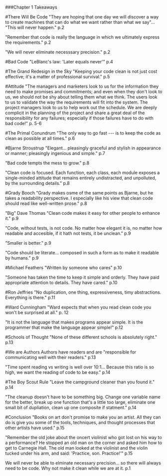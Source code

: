 ###Chapter 1 Takeaways


#There Will Be Code
"They are hoping that one day we will discover a way to create machines that can do what we want rather than what we say"... "This will never happen." p.2

"Remember that code is really the language in which we ultimately express the requirements." p.2

"We will never eliminate necesssary precision." p.2

#Bad Code
"LeBlanc's law: 'Later equals never'" p.4

#The Grand Redesign in the Sky
"Keeping your code clean is not just cost effective; it's a matter of professional survival." p.5

#Attitude
"The managers and marketers look to us for the information they need to make promises and commitments; and even when they don't look to us, we should not be shy about telling them what we think. The users look to us to validate the way the requirements will fit into the system. The project managers look to us to help work out the schedule. We are deeply complicit in the planning of the project and share a great deal of the responsibility for any failures; especially if those failures have to do with bad code!" p. 5-6

#The Primal Conundrum
"The only way to go fast --- is to keep the code as clean as possible at all times." p.6

#Bjarne Stroustrup
"Elegant... pleasingly graceful and stylish in appearance or manner; pleasingly ingenious and simple." p.7

"Bad code tempts the mess to grow." p.8

"Clean code is focused. Each function, each class, each module exposes a single-minded attitude that remains entirely undistracted, and unpolluted, by the surrounding details." p.8

#Grady Booch
"Grady makes osme of the same points as Bjarne, but he takes a readability perspective. I especially like his view that clean code should read like well-written prose." p.8

"Big" Dave Thomas
"Clean code makes it easy for other people to enhance it." p.9

"Code, without tests, is not code. No matter how elegant it is, no matter how readable and accesible, if it hath not tests, it be unclean." p.9

"Smaller is better." p.9

"Code should be literate... composed in such a form as to make it readable by humans." p.9

#Michael Feathers
"Written by someone who cares" p.10

"Someone has taken the time to keep it simple and orderly. They have paid appropriate attention to details. They have cared." p.10

#Ron Jeffries
"No duplication, one thing, expressiveness, timy abstractions. Everything is there." p.11

#Ward Cunningham
"Ward expects that when you read clean code you won't be surprised at all." p. 12

"It is not the language that makes programs appear simple. It is the programmer that make the language appear simple!" p.12

#Schools of Thought
"None of these different schools is absolutely right." p.13

#We are Authors
Authors have readers and are "responsible for communicating well with their readers." p.13

"Time spent reading vs writing is well over 10:1... Because this ratio is so high, we want the reading of code to be easy." p.14

#The Boy Scout Rule
"Leave the campground cleaner than you found it." p.14

"The cleanup doesn't have to be something big. Change one variable name for the better, break up one function that's a little too large, eliminate one small bit of dupliation, clean up one composite if statment." p.14

#Conclusion
"Books on art don't promise to make you an artist. All they can do is give you some of the tools, techniques, and thought processes that other artists have used." p.15

"Remember the old joke about the  oncert violinist who got lost on his way to a performance? He stopped an old man on the corner and asked him how to get to Carnegie Hall. The old man looked at the violinist and the violin tucked under his arm, and said: 'Practice, son. Practice!'" p.15

We will never be able to elminate necessary precision... so there will always need to be code. Why not make it clean while we are at it. p.1